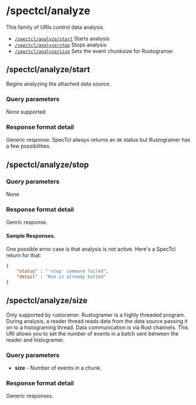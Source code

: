 # /spectcl/analyze

This family of URIs control data analysis.

* [```/spectcl/analyze/start```](#spectclanalyzestart) Starts analysis
* [```/spectcl/analyze/stop```](#spectclanalyzestop) Stops analysis
* [```/spectcl/analyze/size```](#spectclanalyzesize) Sets the event chunksize for Rustogramer.


## /spectcl/analyze/start

Begins analyzing the attached data source.

### Query parameters

None supported

### Response format detail

Generic response.  SpecTcl always returns an ```OK``` status but Rustogramer has a few possibilities.



## /spectcl/analyze/stop

### Query parameters

None

### Response format detail

Genric response.

#### Sample Responses.

One possible error case is that analysis is not active.  Here's  a SpecTcl return for that:

```json
{
    "status" : "'stop' command failed",
    "detail" : "Run is already halted"
}
```

## /spectcl/analyze/size

Only supported by rustoramer.   Rustogramer is a highly threaded program.  During analysis, a reader thread reads data from the data source passing it on to a histograming thread.  Data communication is via Rust channels.   This URI allows you to set the number of events in a batch sent between the reader and histogramer.


### Query parameters

* **size** - Number of events in a chunk.

### Response format detail

Generic responses.
